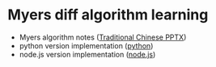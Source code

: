 # Myers diff algorithm learning

- Myers algorithm notes ([Traditional Chinese PPTX](./doc/myers_diff.pptx))
- python version implementation ([python](./python3/myers_diff.py))
- node.js version implementation ([node.js](./nodejs/myers_diff.js))
